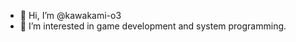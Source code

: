 - 👋 Hi, I’m @kawakami-o3
- 👀 I’m interested in game development and system programming.

<!---

- 🌱 I’m currently learning 
- 💞️ I’m looking to collaborate on ...
- 📫 How to reach me ...

kawakami-o3/kawakami-o3 is a ✨ special ✨ repository because its `README.md` (this file) appears on your GitHub profile.
You can click the Preview link to take a look at your changes.
--->
